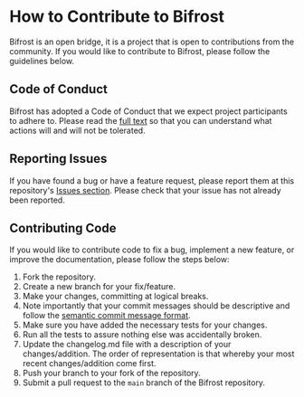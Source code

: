 # How to Contribute to Bifrost

Bifrost is an open bridge, it is a project that is open to contributions from the community. If you would like to contribute to Bifrost, please follow the guidelines below.

## Code of Conduct

Bifrost has adopted a Code of Conduct that we expect project participants to adhere to. Please read the [full text](https://www.contributor-covenant.org/version/1/0/0/code-of-conduct/) so that you can understand what actions will and will not be tolerated.

## Reporting Issues

If you have found a bug or have a feature request, please report them at this repository's [Issues section](/issues). Please check that your issue has not already been reported.

## Contributing Code

If you would like to contribute code to fix a bug, implement a new feature, or improve the documentation, please follow the steps below:

1. Fork the repository.
2. Create a new branch for your fix/feature.
3. Make your changes, committing at logical breaks.
4. Note importantly that your commit messages should be descriptive and follow the [semantic commit message format](https://gist.github.com/joshbuchea/6f47e86d2510bce28f8e7f42ae84c716).
5. Make sure you have added the necessary tests for your changes.
6. Run all the tests to assure nothing else was accidentally broken.
7. Update the changelog.md file with a description of your changes/addition. The order of representation is that whereby your most recent changes/addition come first.
8. Push your branch to your fork of the repository.
9. Submit a pull request to the `main` branch of the Bifrost repository.
